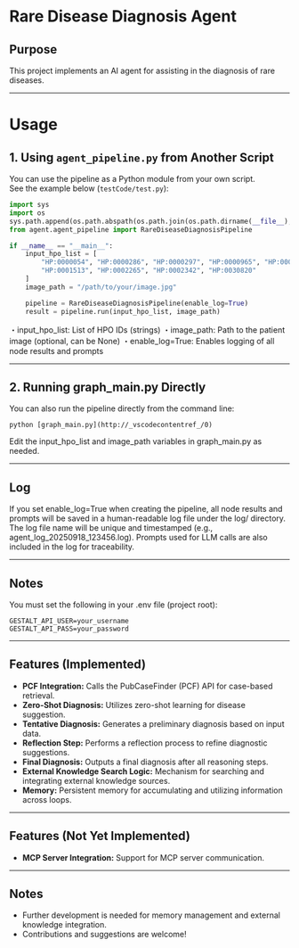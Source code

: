 # Rare Disease Diagnosis Agent

## Purpose
This project implements an AI agent for assisting in the diagnosis of rare diseases.

---


# Usage

## 1. Using `agent_pipeline.py` from Another Script

You can use the pipeline as a Python module from your own script.  
See the example below (`testCode/test.py`):

```python
import sys
import os
sys.path.append(os.path.abspath(os.path.join(os.path.dirname(__file__), '..')))
from agent.agent_pipeline import RareDiseaseDiagnosisPipeline 

if __name__ == "__main__":
    input_hpo_list = [
        "HP:0000054", "HP:0000286", "HP:0000297", "HP:0000965", "HP:0001263",
        "HP:0001513", "HP:0002265", "HP:0002342", "HP:0030820"
    ]
    image_path = "/path/to/your/image.jpg"

    pipeline = RareDiseaseDiagnosisPipeline(enable_log=True)
    result = pipeline.run(input_hpo_list, image_path)

```

・input_hpo_list: List of HPO IDs (strings)
・image_path: Path to the patient image (optional, can be None)
・enable_log=True: Enables logging of all node results and prompts

---
 ## 2. Running graph_main.py Directly
You can also run the pipeline directly from the command line:

```
python [graph_main.py](http://_vscodecontentref_/0)
```

Edit the input_hpo_list and image_path variables in graph_main.py as needed.

---
## Log
If you set enable_log=True when creating the pipeline, all node results and prompts will be saved in a human-readable log file under the log/ directory.
The log file name will be unique and timestamped (e.g., agent_log_20250918_123456.log).
Prompts used for LLM calls are also included in the log for traceability.

---
## Notes
You must set the following in your .env file (project root):

```
GESTALT_API_USER=your_username
GESTALT_API_PASS=your_password
```

---

## Features (Implemented)
- **PCF Integration:** Calls the PubCaseFinder (PCF) API for case-based retrieval.
- **Zero-Shot Diagnosis:** Utilizes zero-shot learning for disease suggestion.
- **Tentative Diagnosis:** Generates a preliminary diagnosis based on input data.
- **Reflection Step:** Performs a reflection process to refine diagnostic suggestions.
- **Final Diagnosis:** Outputs a final diagnosis after all reasoning steps.
- **External Knowledge Search Logic:** Mechanism for searching and integrating external knowledge sources.
- **Memory:** Persistent memory for accumulating and utilizing information across loops.

---

## Features (Not Yet Implemented)
- **MCP Server Integration:** Support for MCP server communication.

---

## Notes
- Further development is needed for memory management and external knowledge integration.
- Contributions and suggestions are welcome!

